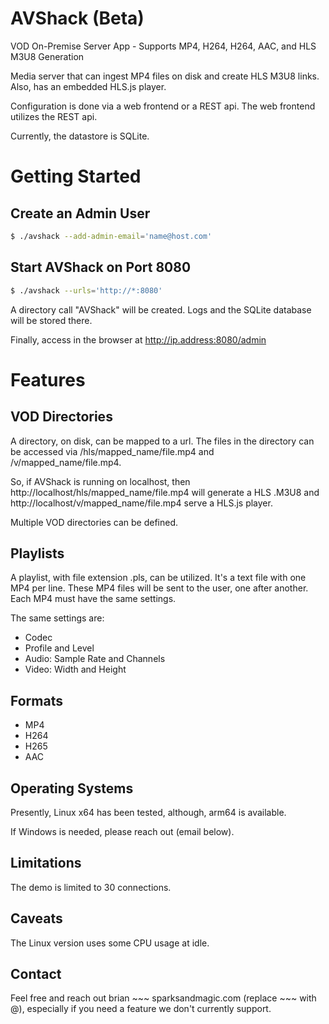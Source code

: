 # AVShack (Beta)

VOD On-Premise Server App - Supports MP4, H264, H264, AAC, and HLS M3U8 Generation

Media server that can ingest MP4 files on disk and create HLS M3U8 links.  Also, has an embedded HLS.js player.

Configuration is done via a web frontend or a REST api.  The web frontend utilizes the REST api.

Currently, the datastore is SQLite.

# Getting Started

## Create an Admin User

```bash
$ ./avshack --add-admin-email='name@host.com'
```

## Start AVShack on Port 8080

```bash
$ ./avshack --urls='http://*:8080'
```

A directory call "AVShack" will be created.  Logs and the SQLite database will be stored there.

Finally, access in the browser at http://ip.address:8080/admin

# Features

## VOD Directories

A directory, on disk, can be mapped to a url.  The files in the directory can be accessed via /hls/mapped_name/file.mp4
and /v/mapped_name/file.mp4.

So, if AVShack is running on localhost, then http://localhost/hls/mapped_name/file.mp4 will generate a HLS .M3U8 and 
http://localhost/v/mapped_name/file.mp4 serve a HLS.js player.

Multiple VOD directories can be defined.

## Playlists

A playlist, with file extension .pls, can be utilized.  It's a text file with one MP4 per line.  These MP4 files will be 
sent to the user, one after another.  Each MP4 must have the same settings.

The same settings are:

- Codec
- Profile and Level
- Audio: Sample Rate and Channels
- Video: Width and Height

## Formats

- MP4
- H264
- H265
- AAC

## Operating Systems

Presently, Linux x64 has been tested, although, arm64 is available.

If Windows is needed, please reach out (email below).

## Limitations

The demo is limited to 30 connections.

## Caveats

The Linux version uses some CPU usage at idle.

## Contact

Feel free and reach out brian ~~~ sparksandmagic.com (replace ~~~ with @), especially if you need a feature we don't currently support.
##
